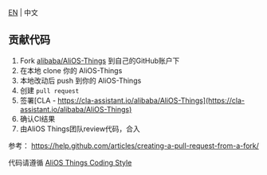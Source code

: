 [EN](contributing) | 中文

## 贡献代码

1. Fork [alibaba/AliOS-Things](https://github.com/alibaba/AliOS-Things) 到自己的GitHub账户下
2. 在本地 clone 你的 AliOS-Things
3. 本地改动后 push 到你的 AliOS-Things
4. 创建 `pull request` 
5. 签署[CLA - https://cla-assistant.io/alibaba/AliOS-Things](https://cla-assistant.io/alibaba/AliOS-Things)
6. 确认CI结果
7. 由AliOS Things团队review代码，合入

参考：
https://help.github.com/articles/creating-a-pull-request-from-a-fork/ 

代码请遵循 [AliOS Things Coding Style](AliOS-Things-Coding-Style-Guide)